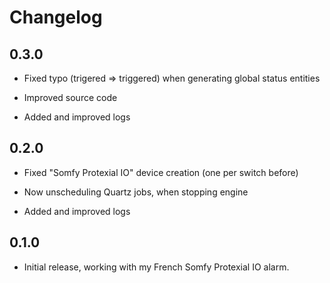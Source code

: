 # Changelog

## 0.3.0

- Fixed typo (trigered => triggered) when generating global status entities

- Improved source code

- Added and improved logs

## 0.2.0

- Fixed "Somfy Protexial IO" device creation (one per switch before)

- Now unscheduling Quartz jobs, when stopping engine

- Added and improved logs

## 0.1.0

- Initial release, working with my French Somfy Protexial IO alarm.


